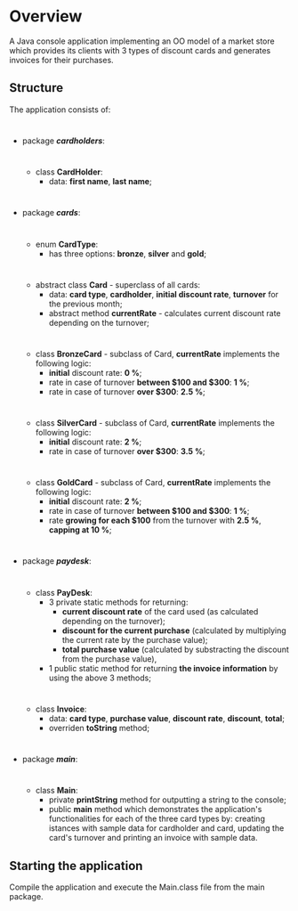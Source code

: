 # Overview

A Java console application implementing an OO model of a market store which provides its clients with 3 types of discount cards and generates invoices for their purchases.

## Structure
The application consists of:
#
  * package _**cardholders**_:
      #
      * class **CardHolder**:
        * data: **first name**, **last name**;
#
  * package _**cards**_:
     #
     * enum **CardType**:
       * has three options: **bronze**, **silver** and **gold**;
     #
     * abstract class **Card** - superclass of all cards:
       * data: **card type**, **cardholder**, **initial discount rate**, **turnover** for the previous month;
       * abstract method **currentRate** - calculates current discount rate depending on the turnover;
     #
     * class **BronzeCard** - subclass of Card, **currentRate** implements the following logic:
       * **initial** discount rate: **0 %**;
       * rate in case of turnover **between $100 and $300**: **1 %**;
       * rate in case of turnover **over $300**: **2.5 %**;
     #
     * class **SilverCard** - subclass of Card, **currentRate** implements the following logic:
       * **initial** discount rate: **2 %**;
       * rate in case of turnover **over $300**: **3.5 %**;
     #
     * class **GoldCard** - subclass of Card, **currentRate** implements the following logic:
       * **initial** discount rate: **2 %**;
       * rate in case of turnover **between $100 and $300**: **1 %**;
       * rate **growing for each $100** from the turnover with **2.5 %**, **capping at 10 %**;
#
  * package _**paydesk**_:
     #
     * class **PayDesk**:
       * 3 private static methods for returning:
           * **current discount rate** of the card used (as calculated depending on the turnover);
           * **discount for the current purchase** (calculated by multiplying the current rate by the purchase value);
           * **total purchase value** (calculated by substracting the discount from the purchase value),
       * 1 public static method for returning **the invoice information** by using the above 3 methods;
     #
     * class **Invoice**:
       * data: **card type**, **purchase value**, **discount rate**, **discount**, **total**;
       * overriden **toString** method;
#
   * package _**main**_:
     #
     * class **Main**:
       * private **printString** method for outputting a string to the console;
       * public **main** method which demonstrates the application's functionalities for each of the three card types by: creating istances with sample data for cardholder and card, updating the card's turnover and printing an invoice with sample data.

## Starting the application
Compile the application and execute the Main.class file from the main package.
